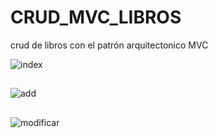 # CRUD_MVC_LIBROS
crud de libros con el patrón arquitectonico MVC

![index](https://user-images.githubusercontent.com/48489792/96887295-bfbceb80-1484-11eb-9bce-19737e26c3b6.png)
##
![add](https://user-images.githubusercontent.com/48489792/96887310-c3507280-1484-11eb-94ac-bd9d032f38fd.png)
##
![modificar](https://user-images.githubusercontent.com/48489792/96887317-c51a3600-1484-11eb-884f-9035ef2f52a0.png)
